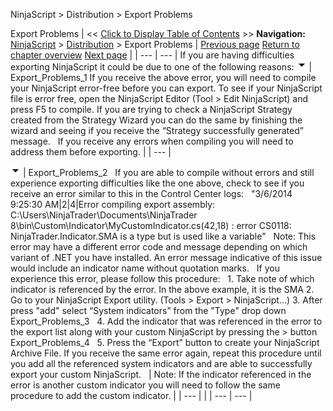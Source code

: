 ﻿
NinjaScript > Distribution > Export Problems

Export Problems
| << [Click to Display Table of Contents](export_problems.md) >> **Navigation:**     [NinjaScript](ninjascript.md) > [Distribution](distribution.md) > Export Problems | [Previous page](remove-ninjascript-assembly.md) [Return to chapter overview](distribution.md) [Next page](protection_dll_security.md) |
| --- | --- |
If you are having difficulties exporting NinjaScript it could be due to one of the following reasons:
![tog_minus](tog_minus.gif)
| Export_Problems_1 If you receive the above error, you will need to compile your NinjaScript error-free before you can export. To see if your NinjaScript file is error free, open the NinjaScript Editor (Tool > Edit NinjaScript) and press F5 to compile. If you are trying to check a NinjaScript Strategy created from the Strategy Wizard you can do the same by finishing the wizard and seeing if you receive the “Strategy successfully generated” message.   If you receive any errors when compiling you will need to address them before exporting. |
| --- |

![tog_minus](tog_minus.gif)
| Export_Problems_2   If you are able to compile without errors and still experience exporting difficulties like the one above, check to see if you receive an error similar to this in the Control Center logs:   "3/6/2014 9:25:30 AM|2|4|Error compiling export assembly: C:\\Users\\NinjaTrader\\Documents\\NinjaTrader 8\\bin\\Custom\\Indicator\\MyCustomIndicator.cs(42,18) : error CS0118: NinjaTrader.Indicator.SMA is a type but is used like a variable"   Note: This error may have a different error code and message depending on which variant of .NET you have installed. An error message indicative of this issue would include an indicator name without quotation marks.   If you experience this error, please follow this procedure:   1. Take note of which indicator is referenced by the error. In the above example, it is the SMA 2. Go to your NinjaScript Export utility. (Tools > Export > NinjaScript...) 3. After press "add" select “System indicators” from the "Type" drop down   Export_Problems_3   4. Add the indicator that was referenced in the error to the export list along with your custom NinjaScript by pressing the > button   Export_Problems_4   5. Press the “Export” button to create your NinjaScript Archive File. If you receive the same error again, repeat this procedure until you add all the referenced system indicators and are able to successfully export your custom NinjaScript.      | Note: If the indicator referenced in the error is another custom indicator you will need to follow the same procedure to add the custom indicator. | | --- | |
| --- | --- |
